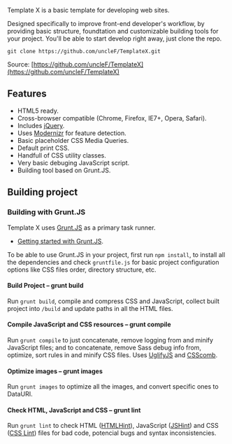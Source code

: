 Template X is a basic template for developing web sites.

Designed specifically to improve front-end developer's workflow, by providing basic
structure, foundtation and customizable building tools for your project. You'll be
able to start develop right away, just clone the repo.

`git clone https://github.com/uncleF/TemplateX.git`

Source: [https://github.com/uncleF/TemplateX](https://github.com/uncleF/TemplateX)

## Features

* HTML5 ready.
* Cross-browser compatible (Chrome, Firefox, IE7+, Opera, Safari).
* Includes [jQuery](http://jquery.com/).
* Uses [Modernizr](http://modernizr.com/) for feature detection.
* Basic placeholder CSS Media Queries.
* Default print CSS.
* Handfull of CSS utility classes.
* Very basic debuging JavaScript script.
* Building tool based on Grunt.JS.


## Building project

### Building with Grunt.JS

Template X uses [Grunt.JS](http://gruntjs.com/) as a primary task runner.

* [Getting started with Grunt.JS](http://gruntjs.com/getting-started).

To be able to use Grunt.JS in your project, first run `npm install`, to install
all the dependencies and check `gruntfile.js` for basic project configuration
options like CSS files order, directory structure, etc.

#### Build Project – grunt build

Run `grunt build`, compile and compress CSS and JavaScript, collect built project
into `/build` and update paths in all the HTML files.

#### Compile JavaScript and CSS resources – grunt compile

Run `grunt compile` to just concatenate, remove logging from and minify
JavaScript files; and to concatenate, remove Sass debug info from, optimize,
sort rules in and minify CSS files. Uses [UglifyJS](http://lisperator.net/uglifyjs/)
and [CSScomb](http://csscomb.com/).

#### Optimize images – grunt images

Run `grunt images` to optimize all the images, and convert specific ones to DataURI.

#### Check HTML, JavaScript and CSS – grunt lint

Run `grunt lint` to check HTML ([HTMLHint](http://htmlhint.com/)),
JavaScript ([JSHint](http://jshint.com)) and CSS ([CSS Lint](http://csslint.net))
files for bad code, potencial bugs and syntax inconsistencies.